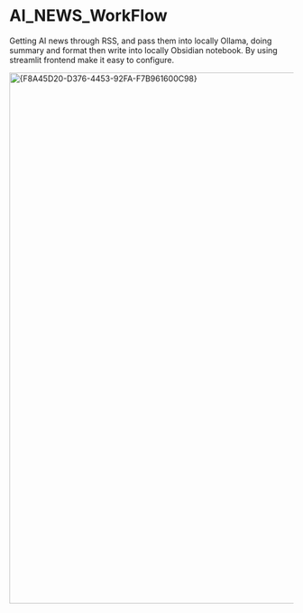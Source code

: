 # AI_NEWS_WorkFlow
Getting AI news through RSS, and pass them into locally Ollama, doing summary and format then write into locally Obsidian notebook.
By using streamlit frontend make it easy to configure.

<img width="2559" height="941" alt="{F8A45D20-D376-4453-92FA-F7B961600C98}" src="https://github.com/user-attachments/assets/783557ad-4707-4bfb-abf2-a5919266fb7f" />
